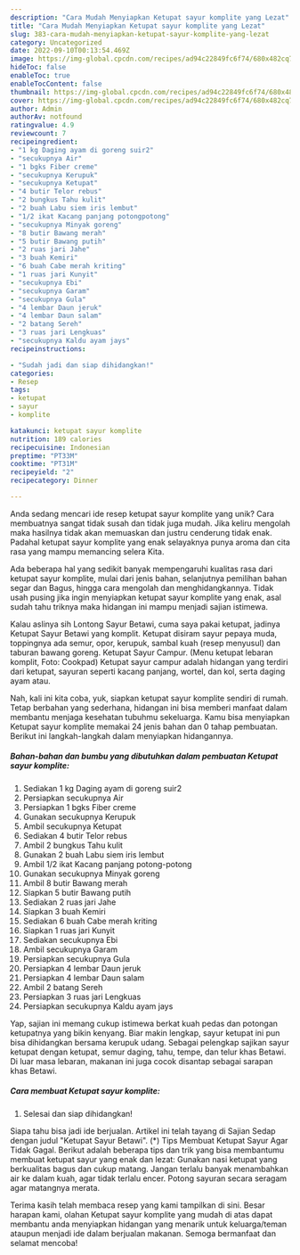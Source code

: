 ```yaml
---
description: "Cara Mudah Menyiapkan Ketupat sayur komplite yang Lezat"
title: "Cara Mudah Menyiapkan Ketupat sayur komplite yang Lezat"
slug: 383-cara-mudah-menyiapkan-ketupat-sayur-komplite-yang-lezat
category: Uncategorized
date: 2022-09-10T00:13:54.469Z
image: https://img-global.cpcdn.com/recipes/ad94c22849fc6f74/680x482cq70/ketupat-sayur-komplite-foto-resep-utama.jpg
hideToc: false
enableToc: true
enableTocContent: false
thumbnail: https://img-global.cpcdn.com/recipes/ad94c22849fc6f74/680x482cq70/ketupat-sayur-komplite-foto-resep-utama.jpg
cover: https://img-global.cpcdn.com/recipes/ad94c22849fc6f74/680x482cq70/ketupat-sayur-komplite-foto-resep-utama.jpg
author: Admin
authorAv: notfound
ratingvalue: 4.9
reviewcount: 7
recipeingredient:
- "1 kg Daging ayam di goreng suir2"
- "secukupnya Air"
- "1 bgks Fiber creme"
- "secukupnya Kerupuk"
- "secukupnya Ketupat"
- "4 butir Telor rebus"
- "2 bungkus Tahu kulit"
- "2 buah Labu siem iris lembut"
- "1/2 ikat Kacang panjang potongpotong"
- "secukupnya Minyak goreng"
- "8 butir Bawang merah"
- "5 butir Bawang putih"
- "2 ruas jari Jahe"
- "3 buah Kemiri"
- "6 buah Cabe merah kriting"
- "1 ruas jari Kunyit"
- "secukupnya Ebi"
- "secukupnya Garam"
- "secukupnya Gula"
- "4 lembar Daun jeruk"
- "4 lembar Daun salam"
- "2 batang Sereh"
- "3 ruas jari Lengkuas"
- "secukupnya Kaldu ayam jays"
recipeinstructions:

- "Sudah jadi dan siap dihidangkan!"
categories:
- Resep
tags:
- ketupat
- sayur
- komplite

katakunci: ketupat sayur komplite 
nutrition: 189 calories
recipecuisine: Indonesian
preptime: "PT33M"
cooktime: "PT31M"
recipeyield: "2"
recipecategory: Dinner

---
```





Anda sedang mencari ide resep ketupat sayur komplite yang unik? Cara membuatnya sangat tidak susah dan tidak juga mudah. Jika keliru mengolah maka hasilnya tidak akan memuaskan dan justru cenderung tidak enak. Padahal ketupat sayur komplite yang enak selayaknya punya aroma dan cita rasa yang mampu memancing selera Kita.





Ada beberapa hal yang sedikit banyak mempengaruhi kualitas rasa dari ketupat sayur komplite, mulai dari jenis bahan, selanjutnya pemilihan bahan segar dan Bagus, hingga cara mengolah dan menghidangkannya. Tidak usah pusing jika ingin menyiapkan ketupat sayur komplite yang enak,      asal sudah tahu triknya maka hidangan ini mampu menjadi sajian istimewa.














Kalau aslinya sih Lontong Sayur Betawi, cuma saya pakai ketupat, jadinya Ketupat Sayur Betawi yang komplit. Ketupat disiram sayur pepaya muda, toppingnya ada semur, opor, kerupuk, sambal kuah (resep menyusul) dan taburan bawang goreng. Ketupat Sayur Campur. (Menu ketupat lebaran komplit, Foto: Cookpad) Ketupat sayur campur adalah hidangan yang terdiri dari ketupat, sayuran seperti kacang panjang, wortel, dan kol, serta daging ayam atau.






Nah, kali ini kita coba, yuk, siapkan ketupat sayur komplite sendiri di rumah. Tetap berbahan yang sederhana, hidangan ini bisa memberi manfaat dalam membantu menjaga kesehatan tubuhmu sekeluarga. Kamu bisa menyiapkan Ketupat sayur komplite memakai 24 jenis bahan dan 0 tahap pembuatan. Berikut ini langkah-langkah dalam menyiapkan hidangannya.

<!--inarticleads1-->

##### Bahan-bahan dan bumbu yang dibutuhkan dalam pembuatan Ketupat sayur komplite:

1. Sediakan 1 kg Daging ayam di goreng suir2
1. Persiapkan secukupnya Air
1. Persiapkan 1 bgks Fiber creme
1. Gunakan secukupnya Kerupuk
1. Ambil secukupnya Ketupat
1. Sediakan 4 butir Telor rebus
1. Ambil 2 bungkus Tahu kulit
1. Gunakan 2 buah Labu siem iris lembut
1. Ambil 1/2 ikat Kacang panjang potong-potong
1. Gunakan secukupnya Minyak goreng
1. Ambil 8 butir Bawang merah
1. Siapkan 5 butir Bawang putih
1. Sediakan 2 ruas jari Jahe
1. Siapkan 3 buah Kemiri
1. Sediakan 6 buah Cabe merah kriting
1. Siapkan 1 ruas jari Kunyit
1. Sediakan secukupnya Ebi
1. Ambil secukupnya Garam
1. Persiapkan secukupnya Gula
1. Persiapkan 4 lembar Daun jeruk
1. Persiapkan 4 lembar Daun salam
1. Ambil 2 batang Sereh
1. Persiapkan 3 ruas jari Lengkuas
1. Persiapkan secukupnya Kaldu ayam jays


Yap, sajian ini memang cukup istimewa berkat kuah pedas dan potongan ketupatnya yang bikin kenyang. Biar makin lengkap, sayur ketupat ini pun bisa dihidangkan bersama kerupuk udang. Sebagai pelengkap sajikan sayur ketupat dengan ketupat, semur daging, tahu, tempe, dan telur khas Betawi. Di luar masa lebaran, makanan ini juga cocok disantap sebagai sarapan khas Betawi. 

<!--inarticleads2-->

##### Cara membuat Ketupat sayur komplite:


1. Selesai dan siap dihidangkan!

Siapa tahu bisa jadi ide berjualan. Artikel ini telah tayang di Sajian Sedap dengan judul &#34;Ketupat Sayur Betawi&#34;. (*) Tips Membuat Ketupat Sayur Agar Tidak Gagal. Berikut adalah beberapa tips dan trik yang bisa membantumu membuat ketupat sayur yang enak dan lezat: Gunakan nasi ketupat yang berkualitas bagus dan cukup matang. Jangan terlalu banyak menambahkan air ke dalam kuah, agar tidak terlalu encer. Potong sayuran secara seragam agar matangnya merata. 

Terima kasih telah membaca resep yang kami tampilkan di sini. Besar harapan kami, olahan Ketupat sayur komplite yang mudah di atas dapat membantu anda menyiapkan hidangan yang menarik untuk keluarga/teman ataupun menjadi ide dalam berjualan makanan. Semoga bermanfaat dan selamat mencoba!
